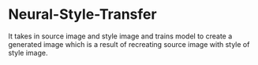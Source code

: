 # Neural-Style-Transfer
It takes in source image and style image and trains model to create a generated image which is a result of recreating source image with style of style image.
